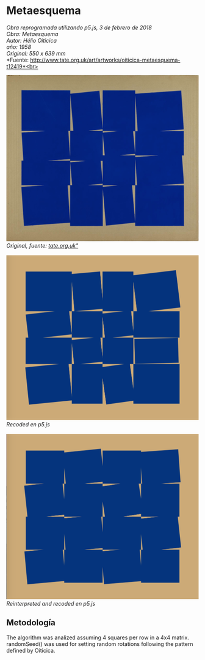 # Metaesquema
*Obra reprogramada utilizando p5.js, 3 de febrero de 2018*<br>
*Obra: Metaesquema*<br>
*Autor: Hélio Oiticica*<br>
*año: 1958*<br>
*Original: 550 x 639 mm*<br>
*Fuente: http://www.tate.org.uk/art/artworks/oiticica-metaesquema-t12419*<br>


![](https://github.com/guillemontecinos/recode/blob/master/oiticica_helio_metaesquema/documentation/metaesquema_original.png)
*Original, fuente:* [*tate.org.uk"*](http://www.tate.org.uk/art/artworks/oiticica-metaesquema-t12419)
<br><br>
![](https://github.com/guillemontecinos/recode/blob/master/oiticica_helio_metaesquema/documentation/metaesquema_recoded.png)
*Recoded en p5.js*
<br><br>
![](https://github.com/guillemontecinos/recode/blob/master/oiticica_helio_metaesquema/documentation/metaesquema_reinterpret.png)
*Reinterpreted and recoded en p5.js*

## Metodología
The algorithm was analized assuming 4 squares per row in a 4x4 matrix.
randomSeed() was used for setting random rotations following the pattern defined by Oiticica.

